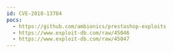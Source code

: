 ```yaml
---
id: CVE-2018-13784
pocs:
  - https://github.com/ambionics/prestashop-exploits
  - https://www.exploit-db.com/raw/45046
  - https://www.exploit-db.com/raw/45047
---
```

